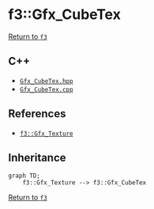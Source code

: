 # f3::Gfx_CubeTex

[Return to `f3`](/docs/f3.md)

## C++

- [`Gfx_CubeTex.hpp`](/c++/include/Gfx_CubeTex.hpp)
- [`Gfx_CubeTex.cpp`](/c++/source/Gfx_CubeTex.cpp)

## References

- [`f3::Gfx_Texture`](/docs/f3/Gfx_Texture.md)

## Inheritance

```mermaid
graph TD;
    f3::Gfx_Texture --> f3::Gfx_CubeTex
```

[Return to `f3`](/docs/f3.md)